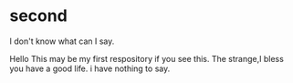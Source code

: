 # second
I don't know what can I say.

Hello
This may be my first respository
if you see this.
The strange,I bless you have a good life.
i have nothing to say.

